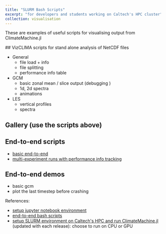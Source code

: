 ```yaml
---
title: "SLURM Bash Scripts"
excerpt: "for developers and students working on Caltech's HPC cluster"
collection: visualisation
---
```


These are examples of useful scripts for visualising output from ClimateMachine.jl

## VizCLIMA scripts for stand alone analysis of NetCDF files
- General
  - file load + info
  - file splitting
  - performance info table
- GCM
  - basic zonal mean / slice output (debugging )
  - 1d, 2d spectra
  - animations
- LES
  - vertical profiles
  - spectra

## Gallery (use the scripts above)

## End-to-end scripts
- [basic end-to-end](https://github.com/CliMA/ClimateMachine.jl/wiki/Bash-Run-Scripts)
- [multi-experiment runs with performance info tracking](https://github.com/CliMA/ClimateMachine.jl/wiki/Bash-Run-Scripts#step-by-step)

## End-to-end demos
- basic gcm
- plot the last timestep before crashing

References:
- [setup jupyter notebook environment](https://github.com/CliMA/ClimateMachine.jl/wiki/Visualization)
- [end-to-end bash scripts](https://github.com/CliMA/ClimateMachine.jl/wiki/Bash-Run-Scripts)
- [setup SLURM environment on Caltech's HPC and run ClimateMachine.jl](https://github.com/CliMA/ClimateMachine.jl/wiki/Caltech-Central-Cluster) (updated with each release): choose to run on CPU or GPU
